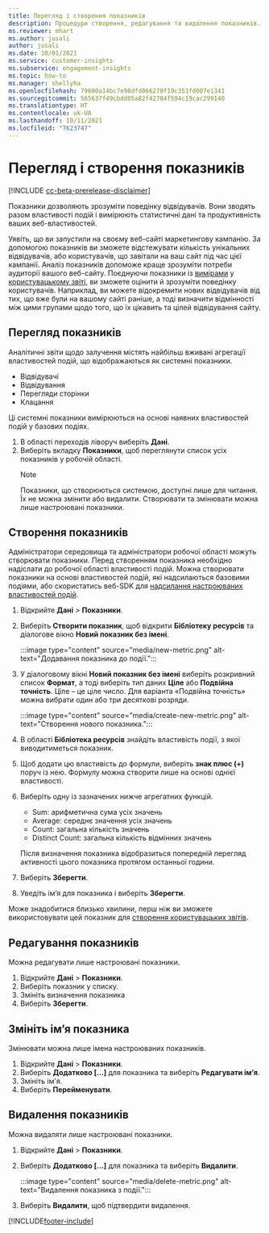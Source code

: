 ```yaml
---
title: Перегляд і створення показників
description: Процедури створення, редагування та видалення показників.
ms.reviewer: mhart
ms.author: jusali
author: jusali
ms.date: 10/01/2021
ms.service: customer-insights
ms.subservice: engagement-insights
ms.topic: how-to
ms.manager: shellyha
ms.openlocfilehash: 79600a14bc7e98dfd066270f19c353fd007e1341
ms.sourcegitcommit: 565637f49cbdd05a82f42784f594c19cac299140
ms.translationtype: HT
ms.contentlocale: uk-UA
ms.lasthandoff: 10/11/2021
ms.locfileid: "7623747"
---
```

# <a name="view-and-create-metrics"></a>Перегляд і створення показників

[!INCLUDE [cc-beta-prerelease-disclaimer](includes/cc-beta-prerelease-disclaimer.md)]

Показники дозволяють зрозуміти поведінку відвідувачів. Вони зводять разом властивості подій і вимірюють статистичні дані та продуктивність ваших веб-властивостей.  

Уявіть, що ви запустили на своєму веб-сайті маркетингову кампанію. За допомогою показників ви зможете відстежувати кількість унікальних відвідувачів, або користувачів, що завітали на ваш сайт під час цієї кампанії. Аналіз показників допоможе краще зрозуміти потреби аудиторії вашого веб-сайту. Поєднуючи показники із [вимірами](dimensions.md) у [користувацькому звіті](custom-reports.md), ви зможете оцінити й зрозуміти поведінку користувачів. Наприклад, ви можете відокремити нових відвідувачів від тих, що вже були на вашому сайті раніше, а тоді визначити відмінності між цими групами щодо того, що їх цікавить та цілей відвідування сайту.

## <a name="view-metrics"></a>Перегляд показників

Аналітичні звіти щодо залучення містять найбільш вживані агрегації властивостей подій, що відображаються як системні показники. 

- Відвідувачі
- Відвідування
- Перегляди сторінки
- Клацання

Ці системні показники вимірюються на основі наявних властивостей подій у базових подіях.

1. В області переходів ліворуч виберіть **Дані**. 
1. Виберіть вкладку **Показники**, щоб переглянути список усіх показників у робочій області. 
   > [!NOTE]
   > Показники, що створюються системою, доступні лише для читання. Їх не можна змінити або видалити. Створювати та змінювати можна лише настроювані показники.

## <a name="create-a-metric"></a>Створення показників

Адміністратори середовища та адміністратори робочої області можуть створювати показники. Перед створенням показника необхідно надіслати до робочої області властивості подій. Можна створювати показники на основі властивостей подій, які надсилаються базовими подіями, або скористатись веб-SDK для [надсилання настроюваних властивостей подій](advanced-SDK-implementation.md).

1. Відкрийте **Дані** > **Показники**.
1. Виберіть **Створити показник**, щоб відкрити **Бібліотеку ресурсів** та діалогове вікно **Новий показник без імені**.

   :::image type="content" source="media/new-metric.png" alt-text="Додавання показника до події.":::

1. У діалоговому вікні **Новий показник без імені** виберіть розкривний список **Формат**, а тоді виберіть тип даних **Ціле** або **Подвійна точність**. Ціле – це ціле число. Для варіанта «Подвійна точність» можна вибрати один або три десяткові розряди.

   :::image type="content" source="media/create-new-metric.png" alt-text="Створення нового показника.":::
   
5. В області **Бібліотека ресурсів** знайдіть властивість події, з якої виводитиметься показник.
6. Щоб додати цю властивість до формули, виберіть **знак плюс (+)** поруч із нею. Формулу можна створити лише на основі однієї властивості. 
7. Виберіть одну із зазначених нижче агрегатних функцій. 

   - Sum: арифметична сума усіх значень 
   - Average: середнє значення усіх значень
   - Count: загальна кількість значень
   - Distinct Count: загальна кількість відмінних значень

   Після визначення показника відобразиться попередній перегляд активності цього показника протягом останньої години.

1. Виберіть **Зберегти**. 
1. Уведіть ім’я для показника і виберіть **Зберегти**.

Може знадобитися близько хвилини, перш ніж ви зможете використовувати цей показник для [створення користувацьких звітів](custom-reports.md).

## <a name="edit-a-metric"></a>Редагування показників

Можна редагувати лише настроювані показники.

1. Відкрийте **Дані** > **Показники**.
1. Виберіть показник у списку.
1. Змініть визначення показника
1. Виберіть **Зберегти**.

## <a name="change-the-name-of-a-metric"></a>Змініть ім’я показника

Змінювати можна лише імена настроюваних показників.

1. Відкрийте **Дані** > **Показники**.
1. Виберіть **Додатково [...]** для показника та виберіть **Редагувати ім’я**.
1. Змініть ім'я. 
1. Виберіть **Перейменувати**.

## <a name="delete-a-metric"></a>Видалення показників

Можна видаляти лише настроювані показники.

1. Відкрийте **Дані** > **Показники**.
1. Виберіть **Додатково [...]** для показника та виберіть **Видалити**.

   :::image type="content" source="media/delete-metric.png" alt-text="Видалення показника з події.":::

1. Виберіть **Видалити**, щоб підтвердити видалення.



[!INCLUDE[footer-include](../includes/footer-banner.md)]
